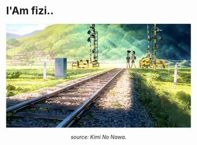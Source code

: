 <h1>I'Am fizi..</h1>
<p align=center>
  <img src="https://github.com/KvnPrdtyaa/KvnPrdtyaa/blob/main/banner.gif"/>
  <p align=center><i>source: Kimi No Nawa.<i></p>
</p>
